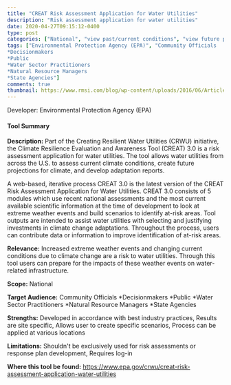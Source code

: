```yaml
---
title: "CREAT Risk Assessment Application for Water Utilities"
description: "Risk assessment application for water utilities"
date: 2020-04-27T09:15:12-0400
type: post
categories: ["National", "view past/current conditions", "view future projections", "identify vulnerabilities", "options analysis", "end"]
tags: ["Environmental Protection Agency (EPA)", "Community Officials 
*Decisionmakers
*Public
*Water Sector Practitioners
*Natural Resource Managers
*State Agencies"]
comments: true
thumbnail: https://www.rmsi.com/blog/wp-content/uploads/2016/06/Article-04.jpg
---
```

Developer: Environmental Protection Agency (EPA)

#### Tool Summary
**Description:** Part of the Creating Resilient Water Utilities (CRWU) initiative, the Climate Resilience Evaluation and Awareness Tool (CREAT) 3.0 is a risk assessment application for water utilities. The tool allows water utilities from across the U.S. to assess current climate conditions, create future projections for climate, and develop adaptation reports.  

A web-based, iterative process CREAT 3.0 is the latest version of the CREAT Risk Assessment Application for Water Utilities. CREAT 3.0 consists of 5 modules which use recent national assessments and the most current available scientific information at the time of development to look at extreme weather events and build scenarios to identify at-risk areas. Tool outputs are intended to assist water utilities with selecting and justifying investments in climate change adaptations. Throughout the process, users can contribute data or information to improve identification of at-risk areas.

**Relevance:** Increased extreme weather events and changing current conditions due to climate change are a risk to water utilities. Through this tool users can prepare for the impacts of these weather events on water-related infrastructure.

**Scope:** National

**Target Audience:** Community Officials 
*Decisionmakers
*Public
*Water Sector Practitioners
*Natural Resource Managers
*State Agencies

**Strengths:** Developed in accordance with best industry practices, Results are site specific, Allows user to create specific scenarios, Process can be applied at various locations

**Limitations:** Shouldn't be exclusively used for risk assessments or response plan development, Requires log-in

**Where this tool be found:** https://www.epa.gov/crwu/creat-risk-assessment-application-water-utilities
